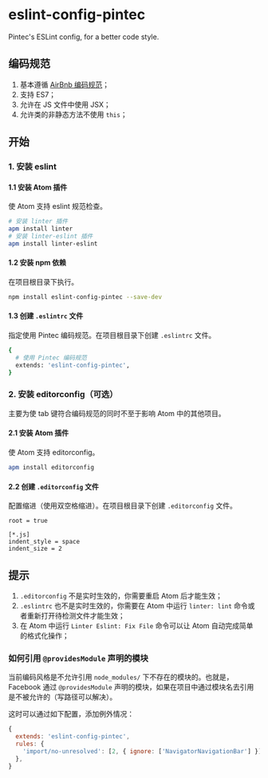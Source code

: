 # eslint-config-pintec

Pintec's ESLint config, for a better code style.

## 编码规范

1. 基本遵循 [AirBnb 编码规范](https://github.com/airbnb/javascript)；
2. 支持 ES7；
3. 允许在 JS 文件中使用 JSX；
4. 允许类的非静态方法不使用 `this`；

## 开始

### 1. 安装 eslint

#### 1.1 安装 Atom 插件

使 Atom 支持 eslint 规范检查。

```bash
# 安装 linter 插件
apm install linter
# 安装 linter-eslint 插件
apm install linter-eslint
```

#### 1.2 安装 npm 依赖

在项目根目录下执行。

```bash
npm install eslint-config-pintec --save-dev
```

#### 1.3 创建 `.eslintrc` 文件

指定使用 Pintec 编码规范。在项目根目录下创建 `.eslintrc` 文件。

```bash
{
  # 使用 Pintec 编码规范
  extends: 'eslint-config-pintec',
}
```

### 2. 安装 editorconfig（可选）

主要为使 tab 键符合编码规范的同时不至于影响 Atom 中的其他项目。

#### 2.1 安装 Atom 插件

使 Atom 支持 editorconfig。

```bash
apm install editorconfig
```

#### 2.2 创建 `.editorconfig` 文件

配置缩进（使用双空格缩进）。在项目根目录下创建 `.editorconfig` 文件。

```
root = true

[*.js]
indent_style = space
indent_size = 2
```

## 提示

1. `.editorconfig` 不是实时生效的，你需要重启 Atom 后才能生效；
2. `.eslintrc` 也不是实时生效的，你需要在 Atom 中运行 `linter: lint` 命令或者重新打开待检测文件才能生效；
3. 在 Atom 中运行 `Linter Eslint: Fix File` 命令可以让 Atom 自动完成简单的格式化操作；

### 如何引用 `@providesModule` 声明的模块

当前编码风格是不允许引用 `node_modules/` 下不存在的模块的。也就是，Facebook 通过 `@providesModule` 声明的模块，如果在项目中通过模块名去引用是不被允许的（写路径可以解决）。

这时可以通过如下配置，添加例外情况：

```js
{
  extends: 'eslint-config-pintec',
  rules: {
    'import/no-unresolved': [2, { ignore: ['NavigatorNavigationBar'] }],
  },
}
```
